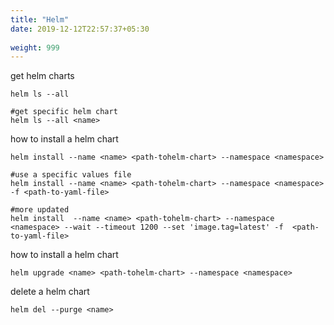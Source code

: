 ```yaml
---
title: "Helm"
date: 2019-12-12T22:57:37+05:30
 
weight: 999
---
```


get helm charts

    helm ls --all

    #get specific helm chart
    helm ls --all <name>

how to install a helm chart

    helm install --name <name> <path-tohelm-chart> --namespace <namespace>

    #use a specific values file
    helm install --name <name> <path-tohelm-chart> --namespace <namespace> -f <path-to-yaml-file>

    #more updated
    helm install  --name <name> <path-tohelm-chart> --namespace <namespace> --wait --timeout 1200 --set 'image.tag=latest' -f  <path-to-yaml-file>

how to install a helm chart

    helm upgrade <name> <path-tohelm-chart> --namespace <namespace>


delete a helm chart

    helm del --purge <name>

